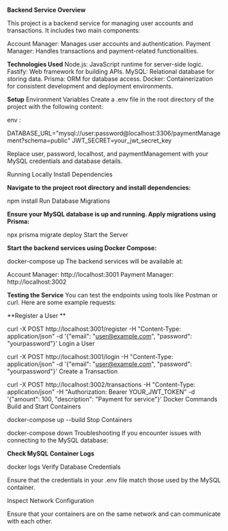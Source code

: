 **Backend Service
Overview**

This project is a backend service for managing user accounts and transactions. It includes two main components:

Account Manager: Manages user accounts and authentication.
Payment Manager: Handles transactions and payment-related functionalities.

**Technologies Used**
Node.js: JavaScript runtime for server-side logic.
Fastify: Web framework for building APIs.
MySQL: Relational database for storing data.
Prisma: ORM for database access.
Docker: Containerization for consistent development and deployment environments.

**Setup**
Environment Variables
Create a .env file in the root directory of the project with the following content:

env :

DATABASE_URL="mysql://user:password@localhost:3306/paymentManagement?schema=public"
JWT_SECRET=your_jwt_secret_key

Replace user, password, localhost, and paymentManagement with your MySQL credentials and database details.

Running Locally
Install Dependencies

**Navigate to the project root directory and install dependencies:**

npm install
Run Database Migrations

**Ensure your MySQL database is up and running. Apply migrations using Prisma:**

npx prisma migrate deploy
Start the Server

**Start the backend services using Docker Compose:**

docker-compose up
The backend services will be available at:

Account Manager: http://localhost:3001
Payment Manager: http://localhost:3002

**Testing the Service**
You can test the endpoints using tools like Postman or curl. Here are some example requests:

**Register a User
**

curl -X POST http://localhost:3001/register -H "Content-Type: application/json" -d '{"email": "user@example.com", "password": "yourpassword"}'
Login a User


curl -X POST http://localhost:3001/login -H "Content-Type: application/json" -d '{"email": "user@example.com", "password": "yourpassword"}'
Create a Transaction


curl -X POST http://localhost:3002/transactions -H "Content-Type: application/json" -H "Authorization: Bearer YOUR_JWT_TOKEN" -d '{"amount": 100, "description": "Payment for service"}'
Docker Commands
Build and Start Containers

docker-compose up --build
Stop Containers

docker-compose down
Troubleshooting
If you encounter issues with connecting to the MySQL database:

**Check MySQL Container Logs**

docker logs <mysql-container-id>
Verify Database Credentials

Ensure that the credentials in your .env file match those used by the MySQL container.

Inspect Network Configuration

Ensure that your containers are on the same network and can communicate with each other.
